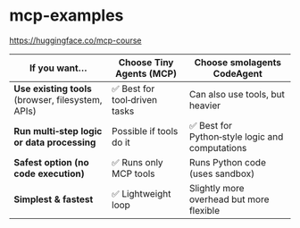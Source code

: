 # mcp-examples
https://huggingface.co/mcp-course


| If you want…                                       | Choose **Tiny Agents (MCP)** | Choose **smolagents CodeAgent**                |
| -------------------------------------------------- | ---------------------------- | ---------------------------------------------- |
| **Use existing tools** (browser, filesystem, APIs) | ✅ Best for tool‑driven tasks | Can also use tools, but heavier                |
| **Run multi‑step logic or data processing**        | Possible if tools do it      | ✅ Best for Python‑style logic and computations |
| **Safest option (no code execution)**              | ✅ Runs only MCP tools        | Runs Python code (uses sandbox)                |
| **Simplest & fastest**                             | ✅ Lightweight loop           | Slightly more overhead but more flexible       |
